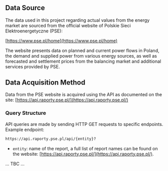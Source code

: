 # 

## Data Source

The data used in this project regarding actual values from the energy market are sourced from the official website of Polskie Sieci Elektroenergetyczne (PSE):

[https://www.pse.pl/home](https://www.pse.pl/home)

The website presents data on planned and current power flows in Poland, the demand and supplied power from various energy sources, as well as forecasted and settlement prices from the balancing market and additional services provided by PSE.

## Data Acquisition Method

Data from the PSE website is acquired using the API as documented on the site: [https://api.raporty.pse.pl/](https://api.raporty.pse.pl/)

### Query Structure

API queries are made by sending HTTP GET requests to specific endpoints. Example endpoint:

```bash
https://api.raporty.pse.pl/api/{entity}?
```
- `entity`: name of the report, a full list of report names can be found on the website: [https://api.raporty.pse.pl/](https://api.raporty.pse.pl/).

... TBC ...